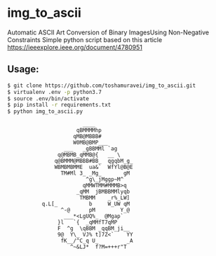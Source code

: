 # img_to_ascii
Automatic ASCII Art Conversion of Binary ImagesUsing Non-Negative Constraints
Simple python script based on this article https://ieeexplore.ieee.org/document/4780951

## Usage:

```sh
$ git clone https://github.com/toshamuravei/img_to_ascii.git
$ virtualenv .env -p python3.7
$ source .env/bin/activate
$ pip install -r requirements.txt
$ python img_to_ascii.py
```
                                                   
```                                                  
                        ____                       
                      qBMMMMhp                     
                     qMB@MBBB#                     
                     W0MB@BMP___                   
                  ___   _gBBMMl `ag                
                q@MBMB_qMMB@{   __ \               
               q@BMMM@MBBB#BB_  qgqbM_g_           
               WBMBMBMME  ua&`  WfYl@B@E           
                 TM#Ml 3_ _Mg_       gM            
                         ^g\_jMggp~M^              
                        qMMWTMM#MMMB>q             
                      _qMM  jBMBBMMlyqb            
                       TMBMM    _r%_LW]            
           q.L[_          b     W_UW qM            
                 ^-@      pM        Y_@            
                  ___*<LgUQ%_  @Mgap`              
                }l   `{  _qMMfT7qMP                
                F  ^g  \qBBM _qqBM_ji__            
                9@  Y\_ VJ% t]7Z<`    YY           
                 fK__/^C_q U_         _A           
                    ^~&LJ*  f?M=+++r"T             
```
